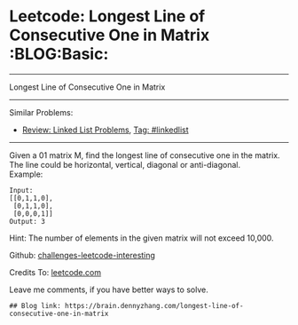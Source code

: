 # Leetcode: Longest Line of Consecutive One in Matrix     :BLOG:Basic:


---

Longest Line of Consecutive One in Matrix  

---

Similar Problems:  

-   [Review: Linked List Problems](https://brain.dennyzhang.com/review-linkedlist), [Tag: #linkedlist](https://brain.dennyzhang.com/tag/linkedlist)

---

Given a 01 matrix M, find the longest line of consecutive one in the matrix. The line could be horizontal, vertical, diagonal or anti-diagonal.  
Example:  

    Input:
    [[0,1,1,0],
     [0,1,1,0],
     [0,0,0,1]]
    Output: 3

Hint: The number of elements in the given matrix will not exceed 10,000.  

Github: [challenges-leetcode-interesting](https://github.com/DennyZhang/challenges-leetcode-interesting/tree/master/longest-line-of-consecutive-one-in-matrix)  

Credits To: [leetcode.com](https://leetcode.com/problems/longest-line-of-consecutive-one-in-matrix/description/)  

Leave me comments, if you have better ways to solve.  

    ## Blog link: https://brain.dennyzhang.com/longest-line-of-consecutive-one-in-matrix